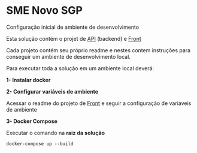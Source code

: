# SME Novo SGP

Configuração inicial de ambiente de desenvolvimento

Esta solução contém o projet de [API](https://github.com/prefeiturasp/SME-NovoSGP/tree/master/src/SME.SGP.Api "API") (backend) e [Front](https://github.com/prefeiturasp/SME-NovoSGP/tree/master/src/SME.SGP.WebClient "Front")

Cada projeto contém seu próprio readme e nestes contem instruções para conseguir um ambiente de desenvolvimento local.

Para executar toda a solução em um ambiente local deverá:

**1- Instalar docker**

**2- Configurar variáveis de ambiente**

Acessar o readme do projeto de [Front](https://github.com/prefeiturasp/SME-NovoSGP/tree/master/src/SME.SGP.WebClient "Front") e seguir a configuração de variáveis de ambiente

**3- Docker Compose**

Executar o comando na **raiz da solução**

`docker-compose up --build`


